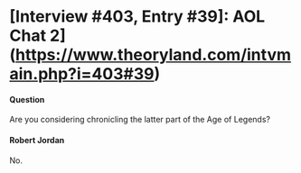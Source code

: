 # [Interview #403, Entry #39]: AOL Chat 2](https://www.theoryland.com/intvmain.php?i=403#39)

#### Question

Are you considering chronicling the latter part of the Age of Legends?

#### Robert Jordan

No.

